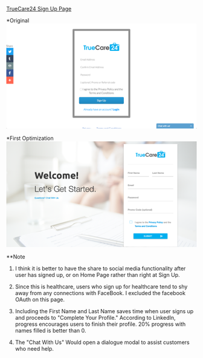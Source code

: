 [TrueCare24 Sign Up Page](https://www.bitballoon.com/sites/radiologist-kangaroo-25411)

*Original
![Original](/assets/original-signup.png)

*First Optimization
![Optimized](/assets/new-signup.png)

**Note

1. I think it is better to have the share to social media functionality after user has signed up, or on Home Page rather than right at Sign Up.

2. Since this is healthcare, users who sign up for healthcare tend to shy away from any connections with FaceBook. I excluded the facebook OAuth on this page.

3. Including the First Name and Last Name saves time when user signs up and proceeds to "Complete Your Profile." According to LinkedIn, progress encourages users to finish their profile. 20% progress with names filled is better than 0.

4. The "Chat With Us" Would open a dialogue modal to assist customers who need help.
